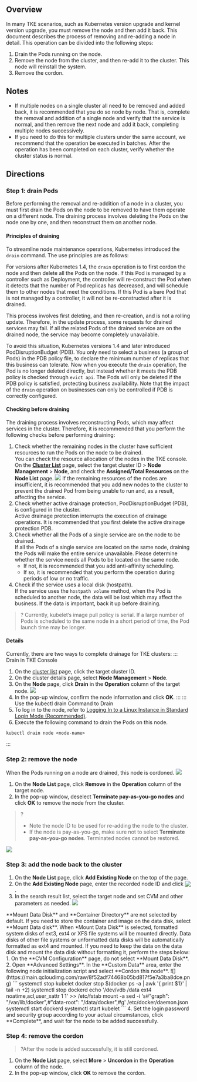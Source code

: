 ## Overview
In many TKE scenarios, such as Kubernetes version upgrade and kernel version upgrade, you must remove the node and then add it back. This document describes the process of removing and re-adding a node in detail. This operation can be divided into the following steps:
1. Drain the Pods running on the node.  
2. Remove the node from the cluster, and then re-add it to the cluster. This node will reinstall the system.  
3. Remove the cordon.  

## Notes
- If multiple nodes on a single cluster all need to be removed and added back, it is recommended that you do so node by node. That is, complete the removal and addition of a single node and verify that the service is normal, and then remove the next node and add it back, completing multiple nodes successively.  
- If you need to do this for multiple clusters under the same account, we recommend that the operation be executed in batches. After the operation has been completed on each cluster, verify whether the cluster status is normal.  


## Directions
### Step 1: drain Pods
Before performing the removal and re-addition of a node in a cluster, you must first drain the Pods on the node to be removed to have them operate on a different node. The draining process involves deleting the Pods on the node one by one, and then reconstruct them on another node.

#### Principles of draining  
To streamline node maintenance operations, Kubernetes introduced the `drain` command. The use principles are as follows:

For versions after Kubernetes 1.4, the `drain` operation is to first cordon the node and then delete all the Pods on the node. If this Pod is managed by a controller such as Deployment, the controller will re-construct the Pod when it detects that the number of Pod replicas has decreased, and will schedule them to other nodes that meet the conditions. If this Pod is a bare Pod that is not managed by a controller, it will not be re-constructed after it is drained.  

This process involves first deleting, and then re-creation, and is not a rolling update. Therefore, in the update process, some requests for drained services may fail. If all the related Pods of the drained service are on the drained node, the service may become completely unavailable.  

To avoid this situation, Kubernetes versions 1.4 and later introduced PodDisruptionBudget (PDB). You only need to select a business (a group of Pods) in the PDB policy file, to declare the minimum number of replicas that this business can tolerate. Now when you execute the `drain` operation, the Pod is no longer deleted directly, but instead whether it meets the PDB policy is checked through `evict api`. The Pods will only be deleted if the PDB policy is satisfied, protecting business availability. Note that the impact of the `drain` operation on businesses can only be controlled if PDB is correctly configured. 

#### Checking before draining
The draining process involves reconstructing Pods, which may affect services in the cluster. Therefore, it is recommended that you perform the following checks before performing draining:
1. Check whether the remaining nodes in the cluster have sufficient resources to run the Pods on the node to be drained.  
You can check the resource allocation of the nodes in the TKE console. On the **[Cluster List](https://console.cloud.tencent.com/tke2/cluster)** page, select the target cluster ID > **Node Management** > **Node**, and check the **Assigned/Total Resources** on the **Node List** page.
![](https://main.qcloudimg.com/raw/792b2016cf2523ee68279570ebf3dff5.png)
	If the remaining resources of the nodes are insufficient, it is recommended that you add new nodes to the cluster to prevent the drained Pod from being unable to run and, as a result, affecting the service.  
2. Check whether active drainage protection, PodDisruptionBudget (PDB), is configured in the cluster.  
Active drainage protection interrupts the execution of drainage operations. It is recommended that you first delete the active drainage protection PDB.  
3. Check whether all the Pods of a single service are on the node to be drained.  
If all the Pods of a single service are located on the same node, draining the Pods will make the entire service unavailable. Please determine whether the service needs all Pods to be located on the same node.
	- If not, it is recommended that you add anti-affinity scheduling.  
	- If so, it is recommended that you perform the operation during periods of low or no traffic.  
4. Check if the service uses a local disk (hostpath).  
If the service uses the `hostpath volume` method, when the Pod is scheduled to another node, the data will be lost which may affect the business. If the data is important, back it up before draining.  

>? Currently, kubelet’s image pull policy is serial. If a large number of Pods is scheduled to the same node in a short period of time, the Pod launch time may be longer.  


#### Details

Currently, there are two ways to complete drainage for TKE clusters:
<dx-tabs>
::: Drain in TKE Console
1. On the [cluster list](https://console.cloud.tencent.com/tke2) page, click the target cluster ID.
2. On the cluster details page, select **Node Management** > **Node**.
3. On the **Node** page, click **Drain** in the **Operation** column of the target node.
![](https://main.qcloudimg.com/raw/440a3f97c414de413df36fa9d6a3a31e.png)
4. In the pop-up window, confirm the node information and click **OK**.
:::
::: Use the kubectl drain Command to Drain
1. To log in to the node, refer to [Logging In to a Linux Instance in Standard Login Mode (Recommended)](https://intl.cloud.tencent.com/document/product/213/5436).  
2. Execute the following command to drain the Pods on this node.  
```
kubectl drain node <node-name>
```
:::
</dx-tabs>

### Step 2: remove the node
When the Pods running on a node are drained, this node is cordoned.
![](https://staticintl.cloudcachetci.com/yehe/backend-news/iENZ128_%E4%BC%81%E4%B8%9A%E5%BE%AE%E4%BF%A1%E6%88%AA%E5%9B%BE_20221223153410.png)

1. On the **Node List** page, click **Remove** in the **Operation** column of the target node.  
2. In the pop-up window, deselect **Terminate pay-as-you-go nodes** and click **OK** to remove the node from the cluster.
>?
>- Note the node ID to be used for re-adding the node to the cluster.  
>- If the node is pay-as-you-go, make sure not to select **Terminate pay-as-you-go nodes**. Terminated nodes cannot be restored.
>
![](https://main.qcloudimg.com/raw/7b3b004f9278aebb65a010f1e7019b20.png)


### Step 3: add the node back to the cluster
1. On the **Node List** page, click **Add Existing Node** on the top of the page.  
2. On the **Add Existing Node** page, enter the recorded node ID and click <img src="https://main.qcloudimg.com/raw/706ad377ac9c152afe7d28aa9685f8e6.png" style="margin:-3px 0px">.  
3. In the search result list, select the target node and set CVM and other parameters as needed.
![](https://staticintl.cloudcachetci.com/yehe/backend-news/L5NJ240_%E4%BC%81%E4%B8%9A%E5%BE%AE%E4%BF%A1%E6%88%AA%E5%9B%BE_20221223153540.png)
<dx-alert infotype="notice" title="">
**Mount Data Disk** and **Container Directory** are not selected by default.
If you need to store the container and image on the data disk, select **Mount Data disk**. When *Mount Data Disk** is selected, formatted system disks of ext3, ext4 or XFS file systems will be mounted directly. Data disks of other file systems or unformatted data disks will be automatically formatted as ext4 and mounted.
If you need to keep the data on the data disk and mount the data disk without formatting it, perform the steps below:
1. On the **CVM Configuration** page, do not select **Mount Data Disk**.  
2. Open **Advanced Settings**. In the **Custom Data** area, enter the following node initialization script and select **Cordon this node**.
![](https://main.qcloudimg.com/raw/8f52adf74468b05bd817f5e7a3ba8dce.png)
```
systemctl stop kubelet  
docker stop $(docker ps -a | awk '{ print $1}' | tail -n +2)
systemctl stop dockerd  
echo '/dev/vdb   /data    ext4   noatime,acl,user_xattr 1 1' >> /etc/fstab
mount -a
sed -i 's#"graph": "/var/lib/docker",#"data-root": "/data/docker",#g' /etc/docker/daemon.json
systemctl start dockerd  
systemctl start kubelet 
```
</dx-alert>
4. Set the login password and security group according to your actual circumstances, click **Complete**, and wait for the node to be added successfully. 


### Step 4: remove the cordon
>?After the node is added successfully, it is still cordoned.  
>
1. On the **Node List** page, select **More** > **Uncordon** in the **Operation** column of the node.  
2. In the pop-up window, click **OK** to remove the cordon.  

